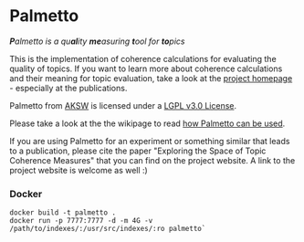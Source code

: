 Palmetto
========
<i><b>P</b>almetto is a qu<b>al</b>ity <b>me</b>asuring <b>t</b>ool for <b>to</b>pics</i>

This is the implementation of coherence calculations for evaluating the quality of topics. If you want to learn more about coherence calculations and their meaning for topic evaluation, take a look at the <a href="http://palmetto.aksw.org/">project homepage</a> - especially at the publications.

<span xmlns:dct="http://purl.org/dc/terms/" property="dct:title">Palmetto</span> from <a xmlns:cc="http://creativecommons.org/ns#" href="http://aksw.org" property="cc:attributionName" rel="cc:attributionURL">AKSW</a> is licensed under a <a rel="license" href="http://www.gnu.org/licenses/lgpl-3.0.txt">LGPL v3.0 License</a>.

Please take a look at the the wikipage to read <a href="https://github.com/AKSW/Palmetto/wiki/How-Palmetto-can-be-used">how Palmetto can be used</a>.

If you are using Palmetto for an experiment or something similar that leads to a publication, please cite the paper "Exploring the Space of Topic Coherence Measures" that you can find on the project website. A link to the project website is welcome as well :)


### Docker

	docker build -t palmetto .
	docker run -p 7777:7777 -d -m 4G -v /path/to/indexes/:/usr/src/indexes/:ro palmetto`
